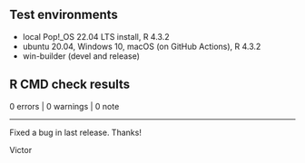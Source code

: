 ## Test environments

* local Pop!_OS 22.04 LTS install, R 4.3.2
* ubuntu 20.04, Windows 10, macOS (on GitHub Actions), R 4.3.2
* win-builder (devel and release)

## R CMD check results

0 errors | 0 warnings | 0 note


-------

Fixed a bug in last release.
Thanks!

Victor
